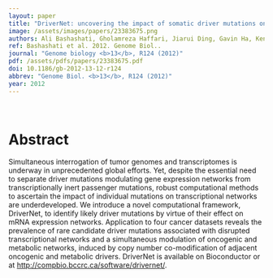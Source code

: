 ```yaml
---
layout: paper
title: "DriverNet: uncovering the impact of somatic driver mutations on transcriptional networks in cancer."
image: /assets/images/papers/23383675.png
authors: Ali Bashashati, Gholamreza Haffari, Jiarui Ding, Gavin Ha, Kenneth Lui, Jamie Rosner, David G Huntsman, Carlos Caldas, Samuel A Aparicio, Sohrab P Shah
ref: Bashashati et al. 2012. Genome Biol..
journal: "Genome biology <b>13</b>, R124 (2012)"
pdf: /assets/pdfs/papers/23383675.pdf
doi: 10.1186/gb-2012-13-12-r124
abbrev: "Genome Biol. <b>13</b>, R124 (2012)"
year: 2012
---
```


<br />
<div data-badge-popover="right" data-badge-type="donut" data-pmid="23383675" data-hide-no-mentions="true" class="altmetric-embed"></div>

# Abstract

Simultaneous interrogation of tumor genomes and transcriptomes is underway in unprecedented global efforts. Yet, despite the essential need to separate driver mutations modulating gene expression networks from transcriptionally inert passenger mutations, robust computational methods to ascertain the impact of individual mutations on transcriptional networks are underdeveloped. We introduce a novel computational framework, DriverNet, to identify likely driver mutations by virtue of their effect on mRNA expression networks. Application to four cancer datasets reveals the prevalence of rare candidate driver mutations associated with disrupted transcriptional networks and a simultaneous modulation of oncogenic and metabolic networks, induced by copy number co-modification of adjacent oncogenic and metabolic drivers. DriverNet is available on Bioconductor or at http://compbio.bccrc.ca/software/drivernet/.


